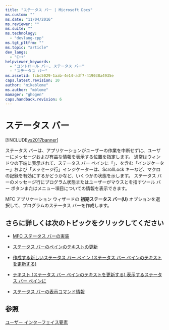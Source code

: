 ```yaml
---
title: "ステータス バー | Microsoft Docs"
ms.custom: ""
ms.date: "11/04/2016"
ms.reviewer: ""
ms.suite: ""
ms.technology: 
  - "devlang-cpp"
ms.tgt_pltfrm: ""
ms.topic: "article"
dev_langs: 
  - "C++"
helpviewer_keywords: 
  - "コントロール バー, ステータス バー"
  - "ステータス バー"
ms.assetid: fcbc5029-1aab-4e14-adf7-419038a4935e
caps.latest.revision: 10
author: "mikeblome"
ms.author: "mblome"
manager: "ghogen"
caps.handback.revision: 6
---
```

# ステータス バー
[!INCLUDE[vs2017banner](../assembler/inline/includes/vs2017banner.md)]

ステータス バーは、アプリケーションがユーザーの作業を中断せずに、ユーザーにメッセージおよび有益な情報を表示する位置を指定します。  通常はウィンドウの下端に表示されて、ステータス バー ペインに「」、を含む「インジケーター」および「メッセージ行」インジケーターは、ScrollLock キーなど、マクロの記録を有効にするかどうかなど、いくつかの状態を示します。  ステータス バーのメッセージ行にプログラム状態またはユーザーがマウスとを指すツール バー ボタンまたはメニュー項目についての情報を表示できます。  
  
 MFC アプリケーション ウィザードの **初期ステータス バー\(U\)** オプションを選択して、プログラムのステータス バーを作成します。  
  
## さらに詳しくは次のトピックをクリックしてください  
  
-   [MFC ステータス バーの実装](../mfc/status-bar-implementation-in-mfc.md)  
  
-   [ステータス バーのペインのテキストの更新](../mfc/updating-the-text-of-a-status-bar-pane.md)  
  
-   [作成する新しいステータス バー ペイン \(ステータス バー ペインのテキストを更新する\)](../mfc/updating-the-text-of-a-status-bar-pane.md)  
  
-   [テキスト \(ステータス バー ペインのテキストを更新する\) 表示するステータス バー ペインに](../mfc/updating-the-text-of-a-status-bar-pane.md)  
  
-   [ステータス バーの表示コマンド情報](../Topic/How%20to:%20Display%20Command%20Information%20in%20the%20Status%20Bar.md)  
  
## 参照  
 [ユーザー インターフェイス要素](../mfc/user-interface-elements-mfc.md)